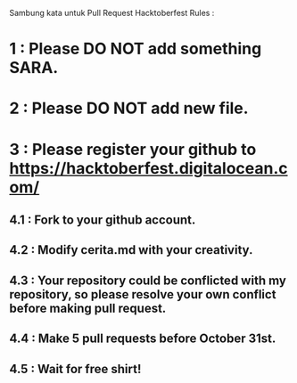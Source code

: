 Sambung kata untuk Pull Request Hacktoberfest 
Rules :
# 1 :  Please DO NOT add something SARA.
# 2 :  Please DO NOT add new file.
# 3 :  Please register your github to https://hacktoberfest.digitalocean.com/
## 4.1 : Fork to your github account.
## 4.2 : Modify cerita.md with your creativity.
## 4.3 : Your repository could be conflicted with my repository, so please resolve your own conflict before making pull request.
## 4.4 : Make 5 pull requests before October 31st.
## 4.5 : Wait for free shirt!
